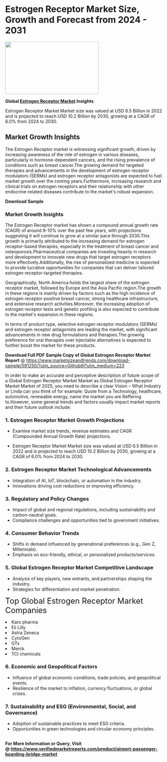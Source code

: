 <H1>Estrogen Receptor Market Size, Growth and Forecast from 2024 - 2031</H1><img class="aligncenter size-medium wp-image-584254" src="https://thirdeyenews.in/wp-content/uploads/2024/09/Global-Market-Research-300x168.jpeg" alt="" width="300" height="168" /><p><strong>Global&nbsp;<a href="https://www.marketsizeandtrends.com/download-sample/591250/?utm_source=Github8j?utm_medium=223">Estrogen Receptor Market</a> Insights</strong></p><p>Estrogen Receptor Market Market size was valued at USD 6.5 Billion in 2022 and is projected to reach USD 10.2 Billion by 2030, growing at a CAGR of 6.0% from 2024 to 2030.</p><p><!DOCTYPE html> <html lang="en"> <head> <meta charset="UTF-8"> <meta name="viewport" content="width=device-width, initial-scale=1.0"> <title>Estrogen Receptor Market Growth Insights</title> </head> <body> <h2>Market Growth Insights</h2> <p>The Estrogen Receptor market is witnessing significant growth, driven by increasing awareness of the role of estrogen in various diseases, particularly in hormone-dependent cancers, and the rising prevalence of conditions such as breast cancer.The growing demand for targeted therapies and advancements in the development of estrogen receptor modulators (SERMs) and estrogen receptor antagonists are expected to fuel market growth over the coming years.Furthermore, increasing research and clinical trials on estrogen receptors and their relationship with other endocrine-related diseases contribute to the market's robust expansion.</p> <p><strong>Download Sample</strong></p> <h3>Market Growth Insights</h3> <p>The Estrogen Receptor market has shown a compound annual growth rate (CAGR) of around 8-10% over the past few years, with projections suggesting it will continue to grow at a similar pace through 2030.This growth is primarily attributed to the increasing demand for estrogen receptor-based therapies, especially in the treatment of breast cancer and osteoporosis.Pharmaceutical companies are investing heavily in research and development to innovate new drugs that target estrogen receptors more effectively.Additionally, the rise of personalized medicine is expected to provide lucrative opportunities for companies that can deliver tailored estrogen receptor-targeted therapies.</p> <p>Geographically, North America holds the largest share of the estrogen receptor market, followed by Europe and the Asia Pacific region.The growth in these regions is mainly driven by factors such as the high incidence of estrogen receptor-positive breast cancer, strong healthcare infrastructure, and extensive research activities.Moreover, the increasing adoption of estrogen receptor tests and genetic profiling is also expected to contribute to the market's expansion in these regions.</p> <p>In terms of product type, selective estrogen receptor modulators (SERMs) and estrogen receptor antagonists are leading the market, with significant advancements in new drug formulations and therapies.The growing preference for oral therapies over injectable alternatives is expected to further boost the market for these products.</p> <p><span class=""><strong>Download Full PDF Sample Copy of Global Estrogen Receptor Market Report</strong> @ <a href="https://www.marketsizeandtrends.com/download-sample/591250/?utm_source=Github8j?utm_medium=223" target="_blank">https://www.marketsizeandtrends.com/download-sample/591250/?utm_source=Github8j?utm_medium=223</a></span></p><p>In order to make an accurate and perceptive description of future scope of a Global&nbsp;Estrogen Receptor Market Market as Global&nbsp;Estrogen Receptor Market Market of 2025, you need to describe a clear Vision &ndash; What Industry or Linda can you think of for example: Quote from a Technology, healthcare, automotive, renewable energy, name the market you are Reffering to.However, some general trends and factors usually impact market reports and their future outlook include:</p><h3>1.&nbsp;<strong>Estrogen Receptor Market Growth Projections</strong></h3><ul><li>Examine market size trends, revenue estimates and CAGR (Compounded Annual Growth Rate) projections.</li><li><p>Estrogen Receptor Market Market size was valued at USD 6.5 Billion in 2022 and is projected to reach USD 10.2 Billion by 2030, growing at a CAGR of 6.0% from 2024 to 2030.</p></li></ul><h3>2.&nbsp;<strong>Estrogen Receptor Market Technological Advancements</strong></h3><ul><li>Integration of AI, IoT, blockchain, or automation in the industry.</li><li>Innovations driving cost reductions or improving efficiency.</li></ul><h3>3.&nbsp;<strong>Regulatory and Policy Changes</strong></h3><ul><li>Impact of global and regional regulations, including sustainability and carbon-neutral goals.</li><li>Compliance challenges and opportunities tied to government initiatives.</li></ul><h3>4.&nbsp;<strong>Consumer Behavior Trends</strong></h3><ul><li>Shifts in demand influenced by generational preferences (e.g., Gen Z, Millennials).</li><li>Emphasis on eco-friendly, ethical, or personalized products/services.</li></ul><h3>5.&nbsp;<strong>Global Estrogen Receptor Market Competitive Landscape</strong></h3><ul><li>Analysis of key players, new entrants, and partnerships shaping the industry.</li><li>Strategies for differentiation and market penetration.</li></ul><p data-pm-slice="1 1 []"><span style="color: inherit; font-family: inherit; font-size: 25px;">Top Global Estrogen Receptor Market Companies</span></p><div class="" data-test-id=""><p><li>Karo pharma</li><li> Eli Lilly</li><li> Astra Zeneca</li><li> CytoGen</li><li> GTx</li><li> Merck</li><li> TCI chemicals</li></p></div><h3>6.&nbsp;<strong>Economic and Geopolitical Factors</strong></h3><ul><li>Influence of global economic conditions, trade policies, and geopolitical events.</li><li>Resilience of the market to inflation, currency fluctuations, or global crises.</li></ul><h3>7.&nbsp;<strong>Sustainability and ESG (Environmental, Social, and Governance)</strong></h3><ul><li>Adoption of sustainable practices to meet ESG criteria.</li><li>Opportunities in green technologies and circular economy principles.</li></ul><h2><strong style="font-size: 14px;">For More Information or Query, Visit @&nbsp;</strong><a style="background-color: #ffffff; font-size: 14px;" href="https://www.marketsizeandtrends.com/report/estrogen-receptor-market/" target="_blank">https://www.verifiedmarketreports.com/product/airport-passenger-boarding-bridge-market</a></h2>